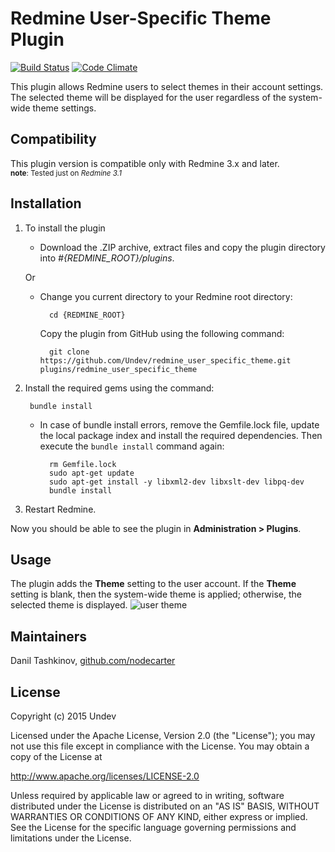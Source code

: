 # Redmine User-Specific Theme Plugin

[![Build Status](https://travis-ci.org/Undev/redmine_user_specific_theme.png)](https://travis-ci.org/Undev/redmine_user_specific_theme)
[![Code Climate](https://codeclimate.com/github/Undev/redmine_user_specific_theme.png)](https://codeclimate.com/github/Undev/redmine_user_specific_theme)

This plugin allows Redmine users to select themes in their account settings. The selected theme will be displayed for the user regardless of the system-wide theme settings.

## Compatibility

This plugin version is compatible only with Redmine 3.x and later.  
<sup>**note**: Tested just on *Redmine 3.1*</sup>  

## Installation

1. To install the plugin
    * Download the .ZIP archive, extract files and copy the plugin directory into *#{REDMINE_ROOT}/plugins*.
    
    Or

    * Change you current directory to your Redmine root directory:  

            cd {REDMINE_ROOT}
 
      Copy the plugin from GitHub using the following command:

            git clone https://github.com/Undev/redmine_user_specific_theme.git plugins/redmine_user_specific_theme

2. Install the required gems using the command:  

        bundle install  

    * In case of bundle install errors, remove the Gemfile.lock file, update the local package index and install the required dependencies. Then execute the `bundle install` command again:  

            rm Gemfile.lock
            sudo apt-get update
            sudo apt-get install -y libxml2-dev libxslt-dev libpq-dev
            bundle install

3. Restart Redmine.

Now you should be able to see the plugin in **Administration > Plugins**.

## Usage

The plugin adds the **Theme** setting to the user account. If the **Theme** setting is blank, then the system-wide theme is applied; otherwise, the selected theme is displayed.
![user theme](user_specific_theme_1.png)

## Maintainers

Danil Tashkinov, [github.com/nodecarter](https://github.com/nodecarter)

## License

Copyright (c) 2015 Undev

Licensed under the Apache License, Version 2.0 (the "License");
you may not use this file except in compliance with the License.
You may obtain a copy of the License at

http://www.apache.org/licenses/LICENSE-2.0

Unless required by applicable law or agreed to in writing, software
distributed under the License is distributed on an "AS IS" BASIS,
WITHOUT WARRANTIES OR CONDITIONS OF ANY KIND, either express or implied.
See the License for the specific language governing permissions and
limitations under the License.
